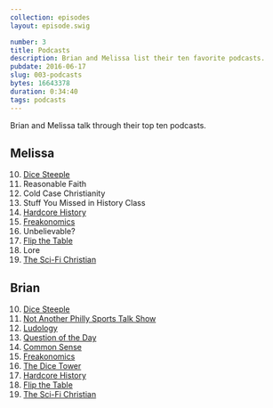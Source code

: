 ```yaml
---
collection: episodes
layout: episode.swig

number: 3
title: Podcasts
description: Brian and Melissa list their ten favorite podcasts. 
pubdate: 2016-06-17
slug: 003-podcasts
bytes: 16643378
duration: 0:34:40
tags: podcasts
---
```


Brian and Melissa talk through their top ten podcasts.

## Melissa
10. [Dice Steeple](http://www.dicesteeple.libsyn.com/)
9. Reasonable Faith
8. Cold Case Christianity
7. Stuff You Missed in History Class
6. [Hardcore History](http://www.dancarlin.com/hardcore-history-series/)
5. [Freakonomics](http://freakonomics.com/archive/)
4. Unbelievable?
3. [Flip the Table](https://tableflipsyou.blogspot.com/p/podcast.html)
2. Lore
1. [The Sci-Fi Christian](http://thescifichristian.com/)

## Brian
10. [Dice Steeple](http://www.dicesteeple.libsyn.com/)
9. [Not Another Philly Sports Talk Show](https://www.google.com/url?sa=t&rct=j&q=&esrc=s&source=web&cd=4&cad=rja&uact=8&ved=0ahUKEwi2mrH6zbDNAhUEQSYKHaPxA2MQFgg1MAM&url=https%3A%2F%2Fitunes.apple.com%2Fus%2Fpodcast%2Fnot-another-philly-sports%2Fid498359591%3Fmt%3D2&usg=AFQjCNHH63MQq-6G_vpy_88asSM0isNzjg&sig2=O5EIdTn6GSeVAO1zGFEHzA)
8. [Ludology](http://www.ludology.libsyn.com/)
7. [Question of the Day](http://www.earwolf.com/show/question-of-the-day/)
6. [Common Sense](http://www.dancarlin.com/common-sense-home-landing-page/)
5. [Freakonomics](http://freakonomics.com/archive/)
4. [The Dice Tower](http://www.dicetower.com/game-podcast/dice-tower)
3. [Hardcore History](http://www.dancarlin.com/hardcore-history-series/)
2. [Flip the Table](https://tableflipsyou.blogspot.com/p/podcast.html)
1. [The Sci-Fi Christian](http://thescifichristian.com/)